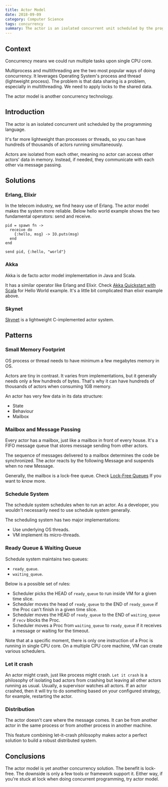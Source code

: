 ```yaml
---
title: Actor Model
date: 2018-09-09
category: Computer Science
tags: concurrency
summary: The actor is an isolated concurrent unit scheduled by the programming language.
---
```


## Context

Concurrency means we could run multiple tasks upon single CPU core.

Multiprocess and multithreading are the two most popular ways of doing concurrency. It leverages Operating System's process and thread (lightweight process). The problem is that data sharing is a problem, especially in multithreading. We need to apply locks to the shared data.

The actor model is another concurrency technology.

## Introduction

The actor is an isolated concurrent unit scheduled by the programming language. 

It's far more lightweight than processes or threads, so you can have hundreds of thousands of actors running simultaneously.

Actors are isolated from each other, meaning no actor can access other actors' data in memory. Instead, if needed, they communicate with each other via message passing.

## Solutions

### Erlang, Elixir

In the telecom industry, we find heavy use of Erlang. The actor model makes the system more reliable. Below hello world example shows the two fundamental operators: send and receive.

```
pid = spawn fn ->
  receive do
    {:hello, msg} -> IO.puts(msg)
  end
end

send pid, {:hello, "world"}
```

### Akka

Akka is de facto actor model implementation in Java and Scala. 

It has a similar operator like Erlang and Elixir. Check [Akka Quickstart with Scala] for Hello World example. It's a little bit complicated than elixir example above.

### Skynet

[Skynet] is a lightweight C-implemented actor system. 

## Patterns

### Small Memory Footprint

OS process or thread needs to have minimum a few megabytes memory in OS.

Actors are tiny in contrast. It varies from implementations, but it generally needs only a few hundreds of bytes. That's why it can have hundreds of thousands of actors when consuming 1GB memory.

An actor has very few data in its data structure:

* State
* Behaviour
* Mailbox

### Mailbox and Message Passing

Every actor has a mailbox, just like a mailbox in front of every house. It's a FIFO message queue that stores message sending from other actors.

The sequence of messages delivered to a mailbox determines the code be synchronized. The actor reacts by the following Message and suspends when no new Message.

Generally, the mailbox is a lock-free queue. Check [Lock-Free Queues] If you want to know more.

### Schedule System

The schedule system schedules when to run an actor. As a developer, you wouldn't necessarily need to use schedule system generally.

The scheduling system has two major implementations:

* Use underlying OS threads.
* VM implement its micro-threads.

### Ready Queue & Waiting Queue

Schedule system maintains two queues:

* `ready_queue`.
* `waiting_queue`.

Below is a possible set of rules:

* Scheduler picks the HEAD of `ready_queue` to run inside VM for a given time slice.
* Scheduler moves the head of `ready_queue` to the END of `ready_queue` if the Proc can't finish in a given time slice.
* Scheduler moves the HEAD of `ready_queue` to the END of `waiting_queue` if `recv` blocks the Proc.
* Scheduler moves a Proc from `waiting_queue` to `ready_queue` if it receives a message or waiting for the timeout.

Note that at a specific moment, there is only one instruction of a Proc is running in single CPU core. On a multiple CPU core machine, VM can create various schedulers.

### Let it crash

An actor might crash, just like process might crash. `Let it crash` is a philosophy of isolating bad actors from crashing but leaving all other actors running as usual. Usually, a supervisor watches all actors. If an actor crashed, then it will try to do something based on your configured strategy, for example, restarting the actor.

### Distribution

The actor doesn't care where the message comes. It can be from another actor in the same process or from another process in another machine.

This feature combining let-it-crash philosophy makes actor a perfect solution to build a robust distributed system.

## Conclusions

The actor model is yet another concurrency solution. The benefit is lock-free. The downside is only a few tools or framework support it. Either way, if you're stuck at lock when doing concurrent programming, try actor model.

[Lock-Free Queues]: lock-free-queues.html
[Skynet]: https://github.com/cloudwu/skynet
[Akka Quickstart with Scala]: https://developer.lightbend.com/guides/akka-quickstart-scala/index.html
